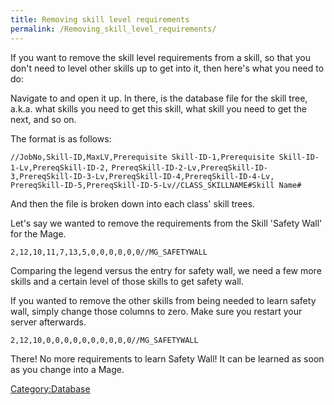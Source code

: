 ```yaml
---
title: Removing skill level requirements
permalink: /Removing_skill_level_requirements/
---
```


If you want to remove the skill level requirements from a skill, so that you don't need to level other skills up to get into it, then here's what you need to do:

Navigate to and open it up. In there, is the database file for the skill tree, a.k.a. what skills you need to get this skill, what skill you need to get the next, and so on.

The format is as follows:

`//JobNo,Skill-ID,MaxLV,Prerequisite Skill-ID-1,Prerequisite Skill-ID-1-Lv,PrereqSkill-ID-2,`
`PrereqSkill-ID-2-Lv,PrereqSkill-ID-3,PrereqSkill-ID-3-Lv,PrereqSkill-ID-4,PrereqSkill-ID-4-Lv,`
`PrereqSkill-ID-5,PrereqSkill-ID-5-Lv//CLASS_SKILLNAME#Skill Name#`

And then the file is broken down into each class' skill trees.

Let's say we wanted to remove the requirements from the Skill 'Safety Wall' for the Mage.

`2,12,10,11,7,13,5,0,0,0,0,0,0//MG_SAFETYWALL`

Comparing the legend versus the entry for safety wall, we need a few more skills and a certain level of those skills to get safety wall.

If you wanted to remove the other skills from being needed to learn safety wall, simply change those columns to zero. Make sure you restart your server afterwards.

`2,12,10,0,0,0,0,0,0,0,0,0,0//MG_SAFETYWALL`

There! No more requirements to learn Safety Wall! It can be learned as soon as you change into a Mage.

[Category:Database](Database)